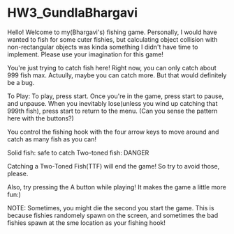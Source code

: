# HW3_GundlaBhargavi

Hello! Welcome to my(Bhargavi's) fishing game. Personally, I would have wanted to fish for some cuter fishies, 
but calculating object collision with non-rectangular objects was kinda something I didn't have time to implement.
Please use your imagination for this game! 

You're just trying to catch fish here! Right now, you can only catch about 999 fish max. Actuully, maybe you can catch more.
But that would definitely be a bug. 

To Play:
To play, press start.
Once you're in the game, press start to pause, and unpause.
When you inevitably lose(unless you wind up catching that 999th fish), press start to return to the menu.
(Can you sense the pattern here with the buttons?)

You control the fishing hook with the four arrow keys to move around and catch as many fish as you can!

Solid fish: safe to catch
Two-toned fish: DANGER

Catching a Two-Toned Fish(TTF) will end the game! So try to avoid those, please.

Also, try pressing the A button while playing! It makes the game a little more fun:)

NOTE: Sometimes, you might die the second you start the game. 
      This is because fishies randomely spawn on the screen, 
      and sometimes the bad fishies spawn at the sme location as your fishing hook!
